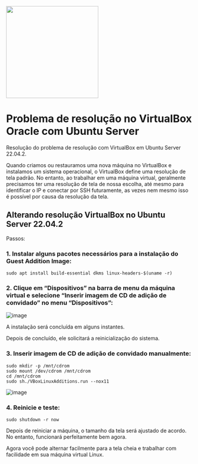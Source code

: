 <img src="https://user-images.githubusercontent.com/98914036/231028523-e8a0c3fe-f8b1-43e7-82e7-81b8904b5d6a.png" width="250px">

# Problema de resolução no VirtualBox Oracle com Ubuntu Server
Resolução do problema de resolução com VirtualBox em Ubuntu Server 22.04.2.

Quando criamos ou restauramos uma nova máquina no VirtualBox e instalamos um sistema operacional, o VirtualBox define uma resolução de tela padrão. No entanto, ao trabalhar em uma máquina virtual, geralmente precisamos ter uma resolução de tela de nossa escolha, até mesmo para identificar o IP e conectar por SSH futuramente, as vezes nem mesmo isso é possível por causa da resolução da tela.

## Alterando resolução VirtualBox no Ubuntu Server 22.04.2

Passos:

### 1. Instalar alguns pacotes necessários para a instalação do Guest Addition Image:

```shell
sudo apt install build-essential dkms linux-headers-$(uname -r)
```

### 2. Clique em “Dispositivos” na barra de menu da máquina virtual e selecione “Inserir imagem de CD de adição de convidado” no menu “Dispositivos”:

![image](https://user-images.githubusercontent.com/98914036/231027669-62bd90c4-57a6-4c33-b3f8-37c8814b3e34.png)

A instalação será concluída em alguns instantes.

Depois de concluído, ele solicitará a reinicialização do sistema.

### 3. Inserir imagem de CD de adição de convidado manualmente:

```shell
sudo mkdir -p /mnt/cdrom
sudo mount /dev/cdrom /mnt/cdrom
cd /mnt/cdrom
sudo sh./VBoxLinuxAdditions.run --nox11
```

![image](https://user-images.githubusercontent.com/98914036/231027956-f436cef9-13f3-4275-8b6b-a041ca4ebab6.png)

### 4. Reinicie e teste:

```shell
sudo shutdown -r now
```
Depois de reiniciar a máquina, o tamanho da tela será ajustado de acordo. No entanto, funcionará perfeitamente bem agora.

Agora você pode alternar facilmente para a tela cheia e trabalhar com facilidade em sua máquina virtual Linux.
